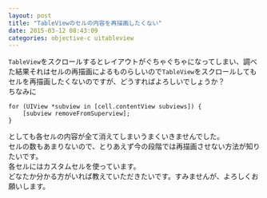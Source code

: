 ```yaml
---
layout: post
title: "TableViewのセルの内容を再描画したくない"
date: 2015-03-12 08:43:09
categories: objective-c uitableview
---
```

<p><code>TableView</code>をスクロールするとレイアウトがぐちゃぐちゃになってしまい、調べた結果それはセルの再描画によるものらしいので<code>TableView</code>をスクロールしてもセルを再描画したくないのですが、どうすればよろしいでしょうか？<br>
ちなみに</p>

<pre><code>for (UIView *subview in [cell.contentView subviews]) {
    [subview removeFromSuperview];
}
</code></pre>

<p>としても各セルの内容が全て消えてしまいうまくいきませんでした。<br>
セルの数もあまりないので、とりあえず今の段階では再描画させない方法が知りたいです。<br>
各セルにはカスタムセルを使っています。<br>
どなたか分かる方がいれば教えていただきたいです。すみませんが、よろしくお願いします。</p>
